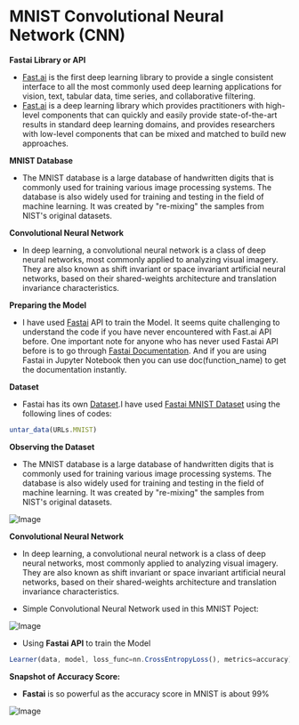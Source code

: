 # **MNIST Convolutional Neural Network (CNN)**
**Fastai Library or API**
- [Fast.ai](https://www.fast.ai/about/) is the first deep learning library to provide a single consistent interface to all the most commonly used deep learning applications for vision, text, tabular data, time series, and collaborative filtering.
- [Fast.ai](https://www.fast.ai/about/) is a deep learning library which provides practitioners with high-level components that can quickly and easily provide state-of-the-art results in standard deep learning domains, and provides researchers with low-level components that can be mixed and matched to build new approaches.

**MNIST Database**
- The MNIST database is a large database of handwritten digits that is commonly used for training various image processing systems. The database is also widely used for training and testing in the field of machine learning. It was created by "re-mixing" the samples from NIST's original datasets.

**Convolutional Neural Network**
- In deep learning, a convolutional neural network is a class of deep neural networks, most commonly applied to analyzing visual imagery. They are also known as shift invariant or space invariant artificial neural networks, based on their shared-weights architecture and translation invariance characteristics.

**Preparing the Model**
- I have used [Fastai](https://www.fast.ai/about/) API to train the Model. It seems quite challenging to understand the code if you have never encountered with Fast.ai API before.
One important note for anyone who has never used Fastai API before is to go through [Fastai Documentation](https://docs.fast.ai/). And if you are using Fastai in Jupyter Notebook then you can use doc(function_name) to get the documentation instantly.

**Dataset**
- Fastai has its own [Dataset](https://docs.fast.ai/datasets.html).I have used [Fastai MNIST Dataset](https://course.fast.ai/datasets) using the following lines of codes:

```javascript
untar_data(URLs.MNIST)
```

**Observing the Dataset**
- The MNIST database is a large database of handwritten digits that is commonly used for training various image processing systems. The database is also widely used for training and testing in the field of machine learning. It was created by "re-mixing" the samples from NIST's original datasets.

![Image](https://res.cloudinary.com/dge89aqpc/image/upload/v1596632331/MNI_syaldn.png)

**Convolutional Neural Network**
- In deep learning, a convolutional neural network is a class of deep neural networks, most commonly applied to analyzing visual imagery. They are also known as shift invariant or space invariant artificial neural networks, based on their shared-weights architecture and translation invariance characteristics.

- Simple Convolutional Neural Network used in this MNIST Poject:

![Image](https://res.cloudinary.com/dge89aqpc/image/upload/v1596632586/Conv_rh520d.png)

- Using **Fastai API** to train the Model

```javascript
Learner(data, model, loss_func=nn.CrossEntropyLoss(), metrics=accuracy)
```
**Snapshot of Accuracy Score:**
- **Fastai** is so powerful as the accuracy score in MNIST is about 99%

![Image](https://res.cloudinary.com/dge89aqpc/image/upload/v1596819121/mnis_ngdefj.png)
